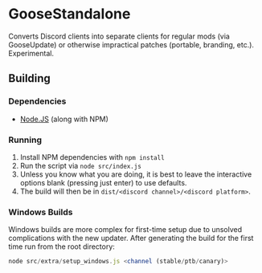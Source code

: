 # GooseStandalone

Converts Discord clients into separate clients for regular mods (via GooseUpdate) or otherwise impractical patches (portable, branding, etc.). Experimental.


## Building

### Dependencies

 - [Node.JS](https://nodejs.org) (along with NPM)

### Running

1. Install NPM dependencies with `npm install`
2. Run the script via `node src/index.js`
3. Unless you know what you are doing, it is best to leave the interactive options blank (pressing just enter) to use defaults.
4. The build will then be in `dist/<discord channel>/<discord platform>`.

### Windows Builds

Windows builds are more complex for first-time setup due to unsolved complications with the new updater. After generating the build for the first time run from the root directory:
```js
node src/extra/setup_windows.js <channel (stable/ptb/canary)>
```
